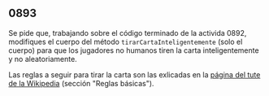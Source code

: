 ## 0893

Se pide que, trabajando sobre el código terminado de la activida 0892, modifiques el cuerpo del método `tirarCartaInteligentemente` (solo el cuerpo) para que los jugadores no humanos tiren la carta inteligentemente y no aleatoriamente.

Las reglas a seguir para tirar la carta son las exlicadas en la [página del tute de la Wikipedia](https://es.wikipedia.org/wiki/Tute) (sección "Reglas básicas").
